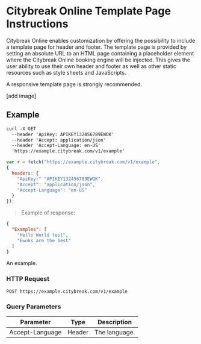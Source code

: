 # Citybreak Online Template Page Instructions

Citybreak Online enables customization by offering the possibility to include a template page for header and footer. The template page is provided by setting an absolute URL to an HTML page containing a placeholder element where the Citybreak Online booking engine will be injected. This gives the user ability to use their own header and footer as well as other static resources such as style sheets and JavaScripts. 

A responsive template page is strongly recommended.

[add image]

## Example

```html
curl -X GET 
  --header 'ApiKey: APIKEY132456789EWOK'
  --header 'Accept: application/json' 
  --header 'Accept-Language: en-US'
  'https://example.citybreak.com/v1/example'
```

```javascript
var r = fetch("https://example.citybreak.com/v1/example",
{
  headers: {
    "ApiKey:" "APIKEY132456789EWOK",
    "Accept": "application/json",
	"Accept-Language": "en-US"
  }  
});
```

> Example of response:

```json
{
  "Examples": [
	"Hello World test",
	"Ewoks are the best"
  ]
}
```

An example.

### HTTP Request

`POST https://example.citybreak.com/v1/example`

### Query Parameters

Parameter | Type |Description
--------- | ------ | -----------
Accept-Language | Header | The language.

